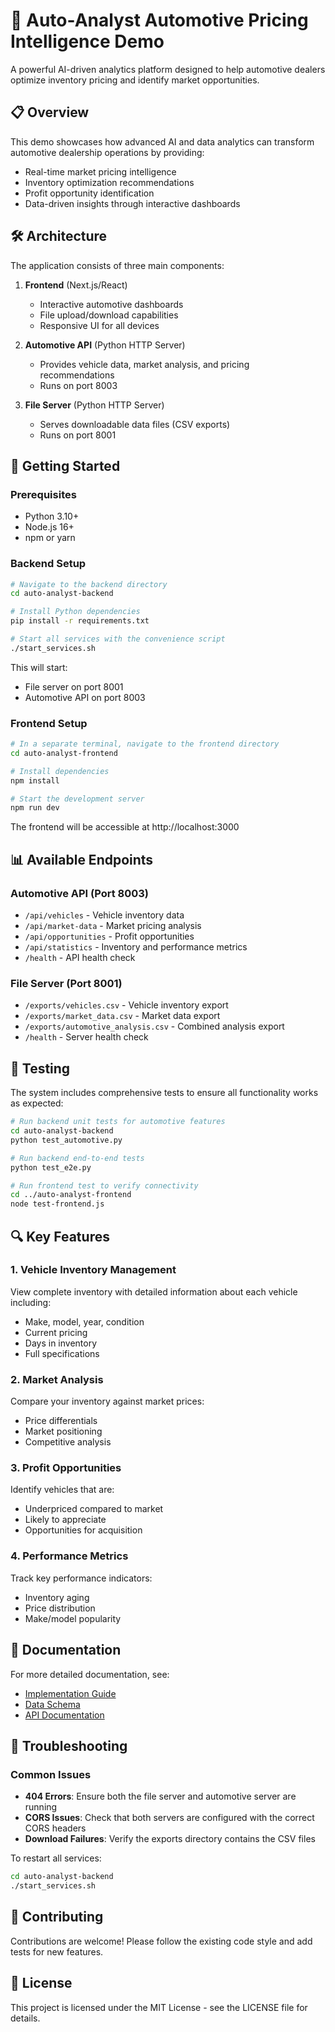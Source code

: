 # 🚗 Auto-Analyst Automotive Pricing Intelligence Demo

A powerful AI-driven analytics platform designed to help automotive dealers optimize inventory pricing and identify market opportunities.

## 📋 Overview

This demo showcases how advanced AI and data analytics can transform automotive dealership operations by providing:

- Real-time market pricing intelligence
- Inventory optimization recommendations
- Profit opportunity identification
- Data-driven insights through interactive dashboards

## 🛠️ Architecture

The application consists of three main components:

1. **Frontend** (Next.js/React)
   - Interactive automotive dashboards
   - File upload/download capabilities
   - Responsive UI for all devices

2. **Automotive API** (Python HTTP Server)
   - Provides vehicle data, market analysis, and pricing recommendations
   - Runs on port 8003

3. **File Server** (Python HTTP Server)
   - Serves downloadable data files (CSV exports)
   - Runs on port 8001

## 🚀 Getting Started

### Prerequisites

- Python 3.10+
- Node.js 16+
- npm or yarn

### Backend Setup

```bash
# Navigate to the backend directory
cd auto-analyst-backend

# Install Python dependencies
pip install -r requirements.txt

# Start all services with the convenience script
./start_services.sh
```

This will start:
- File server on port 8001
- Automotive API on port 8003

### Frontend Setup

```bash
# In a separate terminal, navigate to the frontend directory
cd auto-analyst-frontend

# Install dependencies
npm install

# Start the development server
npm run dev
```

The frontend will be accessible at http://localhost:3000

## 📊 Available Endpoints

### Automotive API (Port 8003)

- `/api/vehicles` - Vehicle inventory data
- `/api/market-data` - Market pricing analysis
- `/api/opportunities` - Profit opportunities
- `/api/statistics` - Inventory and performance metrics
- `/health` - API health check

### File Server (Port 8001)

- `/exports/vehicles.csv` - Vehicle inventory export
- `/exports/market_data.csv` - Market data export
- `/exports/automotive_analysis.csv` - Combined analysis export
- `/health` - Server health check

## 🧪 Testing

The system includes comprehensive tests to ensure all functionality works as expected:

```bash
# Run backend unit tests for automotive features
cd auto-analyst-backend
python test_automotive.py

# Run backend end-to-end tests
python test_e2e.py

# Run frontend test to verify connectivity
cd ../auto-analyst-frontend
node test-frontend.js
```

## 🔍 Key Features

### 1. Vehicle Inventory Management

View complete inventory with detailed information about each vehicle including:
- Make, model, year, condition
- Current pricing
- Days in inventory
- Full specifications

### 2. Market Analysis

Compare your inventory against market prices:
- Price differentials
- Market positioning
- Competitive analysis

### 3. Profit Opportunities

Identify vehicles that are:
- Underpriced compared to market
- Likely to appreciate
- Opportunities for acquisition

### 4. Performance Metrics

Track key performance indicators:
- Inventory aging
- Price distribution
- Make/model popularity

## 📑 Documentation

For more detailed documentation, see:
- [Implementation Guide](./docs/implementation-guide.md)
- [Data Schema](./docs/data-schema.md)
- [API Documentation](./docs/api-docs.md)

## 🔧 Troubleshooting

### Common Issues

- **404 Errors**: Ensure both the file server and automotive server are running
- **CORS Issues**: Check that both servers are configured with the correct CORS headers
- **Download Failures**: Verify the exports directory contains the CSV files

To restart all services:
```bash
cd auto-analyst-backend
./start_services.sh
```

## 🤝 Contributing

Contributions are welcome! Please follow the existing code style and add tests for new features.

## 📝 License

This project is licensed under the MIT License - see the LICENSE file for details. 
